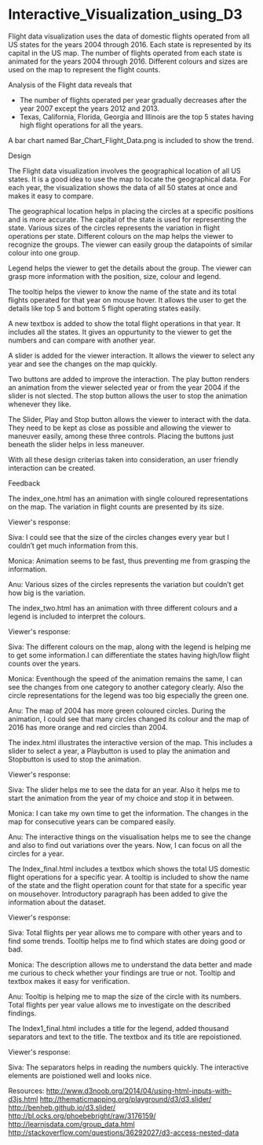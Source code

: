 # Interactive_Visualization_using_D3
Flight data visualization uses the data of domestic flights operated from all US states for the years 2004 through 2016. Each state is represented by its capital in the US map. The number of flights operated from each state is animated for the years 2004 through 2016. Different colours and sizes are used on the map to represent the flight counts.
 
Analysis of the Flight data reveals that 
- The number of flights operated per year gradually decreases after the year 2007 except the years 2012 and 2013. 
- Texas, California, Florida, Georgia and Illinois are the top 5 states having high flight operations for all the years.

A bar chart named Bar_Chart_Flight_Data.png is included to show the trend.  

Design

The Flight data visualization involves the geographical location of all US states. It is a good idea to use the map to locate the geographical data. For each year, the visualization shows the data of all 50 states at once and makes it easy to compare.

The geographical location helps in placing the circles at a specific positions and is more accurate. The capital of the state is used for representing the state. Various sizes of the circles represents the variation in flight operations per state. Different colours on the map helps the viewer to recognize the groups. The viewer can easily group the datapoints of similar colour into one group.

Legend helps the viewer to get the details about the group. The viewer can grasp more information with the position, size, colour and legend.

The tooltip helps the viewer to know the name of the state and its total flights operated for that year on mouse hover. It allows the user to get the details like top 5  and bottom 5 flight operating states easily.

A new textbox is added to show the total flight operations in that year. It includes all the states. It gives an oppurtunity to the viewer to get the numbers and can compare with another year.

A slider is added for the viewer interaction. It allows the viewer to select any year and see the changes on the map quickly.

Two buttons are added to improve the interaction. The play button renders an animation from the viewer selected year or from the year 2004 if the slider is not slected. The stop button allows the user to stop the animation whenever they like.

The Slider, Play and Stop button allows the viewer to interact with the data. They need to be kept as close as possible and allowing the viewer to maneuver easily, among these three controls. Placing the buttons just beneath the slider helps in less maneuver.

With all these design criterias taken into consideration, an user friendly interaction can be created.

Feedback

The index_one.html has an animation with single coloured representations on the map. The variation in flight counts are presented by its size.

Viewer's response:

Siva:   I could see that the size of the circles changes every year but I couldn’t get much information from this. 

Monica: Animation seems to be fast, thus preventing me from grasping the information.

Anu:    Various sizes of the circles represents the variation but couldn’t get how big is the variation.


The index_two.html has an animation with three different colours and a legend is included to interpret the colours.

Viewer's response:

Siva:   The different colours on the map, along with the legend is helping me to get some information.I can differentiate the states having high/low flight counts over the years. 

Monica: Eventhough the speed of the animation remains the same, I can see the changes from one category to another category clearly. Also the circle representations for the legend was too big especially the green one.

Anu:    The map of 2004 has more green coloured circles. During the animation, I could see that many circles changed its colour and the map of 2016 has more orange and red circles than 2004.

The index.html illustrates the interactive version of the map. This includes a slider to select a year, a Playbutton is used to play the animation and Stopbutton is used to stop the animation.

Viewer's response:

Siva:   The slider helps me to see the data for an year. Also it helps me to start the animation from the year of my choice and stop it in between.

Monica: I can take my own time to get the information. The changes in the map for consecutive years can be compared easily.

Anu:    The interactive things on the visualisation helps me to see the change and also to find out variations over the years. Now, I can focus on all the circles for a year.

The Index_final.html includes a textbox which shows the total US domestic flight operations for a specific year. A tooltip is included to show the name of the state and the flight operation count for that state for a specific year on mousehover.
Introductory paragraph has been added to give the information about the dataset.

Viewer's response:

Siva:  Total flights per year allows me to compare with other years and to find some trends. Tooltip helps me to find which states are doing good or bad. 

Monica: The description allows me to understand the data better and made me curious to check whether your findings are true or not. Tooltip and textbox makes it easy for verification.

Anu:   Tooltip is helping me to map the size of the circle with its numbers. Total flights per year value allows me to investigate on the described findings.

The Index1_final.html includes a title for the legend, added thousand separators and text to the title. The textbox and its title are repoistioned. 

Viewer's response:

Siva:  The separators helps in reading the numbers quickly. The interactive elements are poistioned well and looks nice.


Resources:
http://www.d3noob.org/2014/04/using-html-inputs-with-d3js.html
http://thematicmapping.org/playground/d3/d3.slider/
http://benheb.github.io/d3.slider/
http://bl.ocks.org/phoebebright/raw/3176159/
http://learnjsdata.com/group_data.html
http://stackoverflow.com/questions/36292027/d3-access-nested-data


